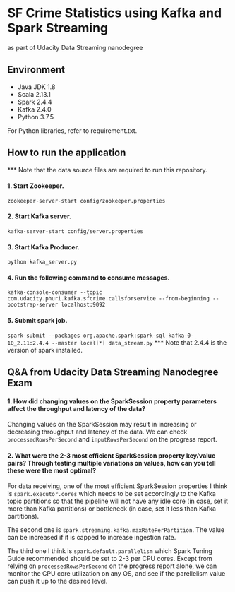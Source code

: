 # SF Crime Statistics using Kafka and Spark Streaming
as part of Udacity Data Streaming nanodegree

## Environment
- Java JDK 1.8
- Scala 2.13.1
- Spark 2.4.4
- Kafka 2.4.0
- Python 3.7.5

For Python libraries, refer to requirement.txt.

## How to run the application
*** Note that the data source files are required to run this repository.

#### 1. Start Zookeeper.

`zookeeper-server-start config/zookeeper.properties`

#### 2. Start Kafka server.

`kafka-server-start config/server.properties`

#### 3. Start Kafka Producer.

`python kafka_server.py`

#### 4. Run the following command to consume messages.

`kafka-console-consumer --topic com.udacity.phuri.kafka.sfcrime.callsforservice --from-beginning --bootstrap-server localhost:9092`

#### 5. Submit spark job.

`spark-submit --packages org.apache.spark:spark-sql-kafka-0-10_2.11:2.4.4 --master local[*] data_stream.py`
*** Note that 2.4.4 is the version of spark installed.


## Q&A from Udacity Data Streaming Nanodegree Exam

#### 1. How did changing values on the SparkSession property parameters affect the throughput and latency of the data?

Changing values on the SparkSession may result in increasing or decreasing throughput and latency of the data.  We can check `processedRowsPerSecond` and `inputRowsPerSecond` on the progress report. 

#### 2. What were the 2-3 most efficient SparkSession property key/value pairs? Through testing multiple variations on values, how can you tell these were the most optimal?

For data receiving, one of the most efficient SparkSession properties I think is `spark.executor.cores` which needs to be set accordingly to the Kafka topic partitions so that the pipeline will not have any idle core (in case, set it more than Kafka partitions) or bottleneck (in case, set it less than Kafka partitions).

The second one is `spark.streaming.kafka.maxRatePerPartition`.  The value can be increased if it is capped to increase ingestion rate.

The third one I think is `spark.default.parallelism` which Spark Tuning Guide recommended should be set to 2-3 per CPU cores.  Except from relying on `processedRowsPerSecond` on the progress report alone, we can monitor the CPU core utilization on any OS, and see if the parellelism value can push it up to the desired level.
